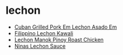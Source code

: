 # lechon

 * [Cuban Grilled Pork Em Lechon Asado Em](../../index/c/cuban-grilled-pork-em-lechon-asado-em-364810.json)
 * [Filippino Lechon Kawali](../../index/f/filippino-lechon-kawali.json)
 * [Lechon Manok Pinoy Roast Chicken](../../index/l/lechon-manok-pinoy-roast-chicken.json)
 * [Ninas Lechon Sauce](../../index/n/ninas-lechon-sauce.json)
